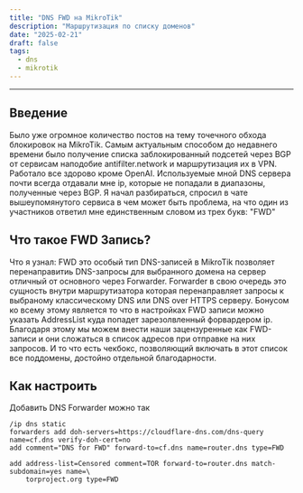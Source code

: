 ```yaml
---
title: "DNS FWD на MikroTik"
description: "Маршрутизация по списку доменов"
date: "2025-02-21"
draft: false
tags:
  - dns
  - mikrotik
---
```


---

## Введение

Было уже огромное количество постов на тему точечного обхода блокировок на MikroTik. Самым актуальным способом до недавнего времени было получение списка заблокированный подсетей через BGP от сервисам наподобие  antifilter.network и маршрутизация их в VPN. Работало все здорово кроме OpenAI. Используемые мной DNS сервера почти всегда отдавали мне ip, которые не попадали в диапазоны, полученные через BGP. Я начал разбираться, спросил в чате вышеупомянутого сервиса в чем может быть проблема, на что один из участников ответил мне единственным словом из трех букв: "FWD"

## Что такое FWD Запись?

Что я узнал: FWD это особый тип DNS-записей в MikroTik позволяет перенаправитиь DNS-запросы для выбранного домена на сервер отличный от основного через Forwarder.
Forwarder в свою очередь это сущность внутри маршрутизатора которая перенаправляет запросы к выбраному классическому DNS или DNS over HTTPS серверу. Бонусом ко всему этому является то что в настройках FWD записи можно указать AddressList куда попадет зарезолвленный форвардером ip. Благодаря этому мы можем внести наши зацензуренные как FWD-записи и они сложаться в список адресов при отправке на них запросов. И то что есть чекбокс, позволяющий включать в этот список все поддомены, достойно отдельной благодарности.

## Как настроить
Добавить DNS Forwarder можно так
```
/ip dns static
forwarders add doh-servers=https://cloudflare-dns.com/dns-query name=cf.dns verify-doh-cert=no
add comment="DNS for FWD" forward-to=cf.dns name=router.dns type=FWD

add address-list=Censored comment=TOR forward-to=router.dns match-subdomain=yes name=\
    torproject.org type=FWD
```


